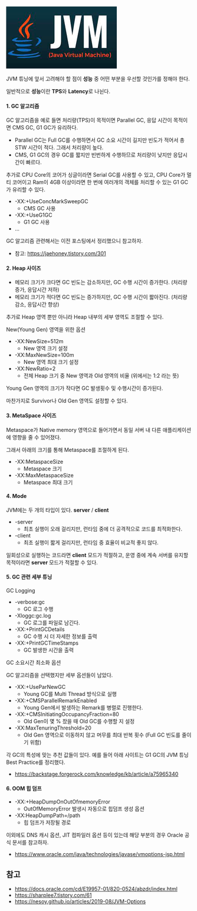 ![img.png](images/img.png)

JVM 튜닝에 앞서 고려해야 할 점이 **성능** 중 어떤 부분을 우선할 것인가를 정해야 한다.

일반적으로 **성능**이란 **TPS**와 **Latency**로 나뉜다.

#### 1. GC 알고리즘

GC 알고리즘을 예로 들면 처리량(TPS)이 목적이면 Parallel GC, 응답 시간이 목적이면 CMS GC, G1 GC가 유리하다.
- Parallel GC는 Full GC를 수행하면서 GC 소요 시간이 길지만 빈도가 적어서 총 STW 시간이 적다. 그래서 처리량이 높다.
- CMS, G1 GC의 경우 GC를 짧지만 빈번하게 수행하므로 처리량이 낮지만 응답시간이 빠르다.

추가로 CPU Core의 코어가 싱글이라면 Serial GC를 사용할 수 있고, CPU Core가 멀티 코어이고 Ram이 4GB 이상이라면 한 번에 여러개의 객체를 처리할 수 있는 G1 GC가 유리할 수 있다.

- -XX:+UseConcMarkSweepGC
    - CMS GC 사용
- -XX:+UseG1GC
    - G1 GC 사용
- ...

GC 알고리즘 관련해서는 이전 포스팅에서 정리했으니 참고하자.
- 참고: https://jaehoney.tistory.com/301

#### 2. Heap 사이즈

- 메모리 크기가 크다면 GC 빈도는 감소하지만, GC 수행 시간이 증가한다. (처리량 증가, 응답시간 저하)
- 메모리 크기가 적다면 GC 빈도는 증가하지만, GC 수행 시간이 짧아진다. (처리량 감소, 응답시간 향상)

추가로 Heap 영역 뿐만 아니라 Heap 내부의 세부 영역도 조절할 수 있다.

New(Young Gen) 영역을 위한 옵션
- -XX:NewSize=512m
    - New 영역 크기 설정
- -XX:MaxNewSize=100m
    - New 영역 최대 크기 설정
- -XX:NewRatio=2
    - 전체 Heap 크기 중 New 영역과 Old 영역의 비율 (위에서는 1:2 라는 뜻)

Young Gen 영역의 크기가 작다면 GC 발생횟수 및 수행시간이 증가된다.

마찬가지로 Survivor나 Old Gen 영역도 설정할 수 있다.

#### 3. MetaSpace 사이즈

Metaspace가 Native memory 영역으로 들어가면서 동일 서버 내 다른 애플리케이션에 영향을 줄 수 있어졌다.

그래서 아래의 크기를 통해 Metaspace를 조절하게 된다.

- -XX:MetaspaceSize
    - Metaspace 크기
- -XX:MaxMetaspaceSize
    - Metaspace 최대 크기

#### 4. Mode

JVM에는 두 개의 타입이 있다. **server** / **client**
- -server
    - 최초 실행이 오래 걸리지만, 런타임 중에 더 공격적으로 코드를 최적화한다.
- -client
    - 최초 실행이 짧게 걸리지만, 런타임 중 효율이 비교적 좋지 않다.

일회성으로 실행하는 코드라면 **client** 모드가 적절하고, 운영 중에 계속 서버를 유지할 목적이라면 **server** 모드가 적절할 수 있다.

#### 5. GC 관련 세부 튜닝

GC Logging
- -verbose:gc
    - GC 로그 수행
- -Xloggc:gc.log
    - GC 로그를 파일로 남긴다.
- -XX:+PrintGCDetails
    - GC 수행 시 더 자세한 정보를 출력
- -XX:+PrintGCTimeStamps
    - GC 발생한 시간을 출력

GC 소요시간 최소화 옵션

GC 알고리즘을 선택했지만 세부 옵션들이 남았다.

- -XX:+UseParNewGC
    - Young GC를 Multi Thread 방식으로 실행
- -XX:+CMSParallelRemarkEnabled
    - Young Gen에서 발생하는 Remark를 병렬로 진행한다.
- -XX:+CMSInitiatingOccupancyFraction=80
    - Old Gen이 몇 % 찼을 때 Old GC를 수행할 지 설정
- -XX:MaxTenuringThreshold=20
    - Old Gen 영역으로 이동하지 않고 머무를 최대 반복 횟수 (Full GC 빈도를 줄이기 위함)

각 GC의 특성에 맞는 추천 값들이 있다. 예를 들어 아래 사이트는 G1 GC의 JVM 튜닝 Best Practice를 정리했다.
- https://backstage.forgerock.com/knowledge/kb/article/a75965340

#### 6. OOM 힙 덤프
- -XX:+HeapDumpOnOutOfmemoryError
    - OutOfMemoryError 발생시 자동으로 힙덤프 생성 옵션
- -XX:HeapDumpPath=/path
    - 힙 덤프가 저장될 경로

이외에도 DNS 캐시 옵션, JIT 컴파일러 옵션 등이 있는데 해당 부분의 경우 Oracle 공식 문서를 참고하자.
- https://www.oracle.com/java/technologies/javase/vmoptions-jsp.html

## 참고
- https://docs.oracle.com/cd/E19957-01/820-0524/abzdr/index.html
- https://sharplee7.tistory.com/61
- https://nesoy.github.io/articles/2019-08/JVM-Options

